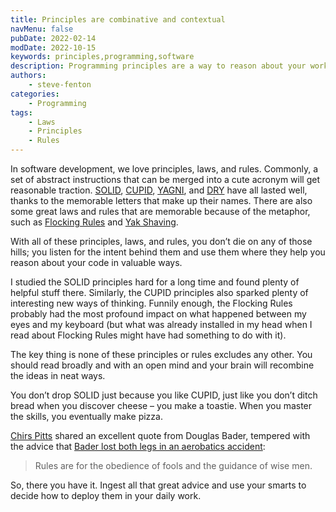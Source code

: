 ```yaml
---
title: Principles are combinative and contextual
navMenu: false
pubDate: 2022-02-14
modDate: 2022-10-15
keywords: principles,programming,software
description: Programming principles are a way to reason about your work, and you don't need to throw them out when a new set comes along.
authors:
    - steve-fenton
categories:
    - Programming
tags:
    - Laws
    - Principles
    - Rules
---
```


In software development, we love principles, laws, and rules. Commonly, a set of abstract instructions that can be merged into a cute acronym will get reasonable traction. [SOLID](http://www.butunclebob.com/ArticleS.UncleBob.PrinciplesOfOod), [CUPID](https://dannorth.net/2022/02/10/cupid-for-joyful-coding/), [YAGNI](https://www.martinfowler.com/bliki/Yagni.html), and [DRY](https://en.wikipedia.org/wiki/Don%27t_repeat_yourself) have all lasted well, thanks to the memorable letters that make up their names. There are also some great laws and rules that are memorable because of the metaphor, such as [Flocking Rules](https://sandimetz.com/99bottles) and [Yak Shaving](http://projects.csail.mit.edu/gsb/old-archive/gsb-archive/gsb2000-02-11.html).

With all of these principles, laws, and rules, you don’t die on any of those hills; you listen for the intent behind them and use them where they help you reason about your code in valuable ways.

I studied the SOLID principles hard for a long time and found plenty of helpful stuff there. Similarly, the CUPID principles also sparked plenty of interesting new ways of thinking. Funnily enough, the Flocking Rules probably had the most profound impact on what happened between my eyes and my keyboard (but what was already installed in my head when I read about Flocking Rules might have had something to do with it).

The key thing is none of these principles or rules excludes any other. You should read broadly and with an open mind and your brain will recombine the ideas in neat ways.

You don’t drop SOLID just because you like CUPID, just like you don’t ditch bread when you discover cheese – you make a toastie. When you master the skills, you eventually make pizza.

[Chirs Pitts](https://twitter.com/thirstybear/status/1492806936483532806) shared an excellent quote from Douglas Bader, tempered with the advice that [Bader lost both legs in an aerobatics accident](https://en.wikipedia.org/wiki/Douglas_Bader):

> Rules are for the obedience of fools and the guidance of wise men.

So, there you have it. Ingest all that great advice and use your smarts to decide how to deploy them in your daily work.